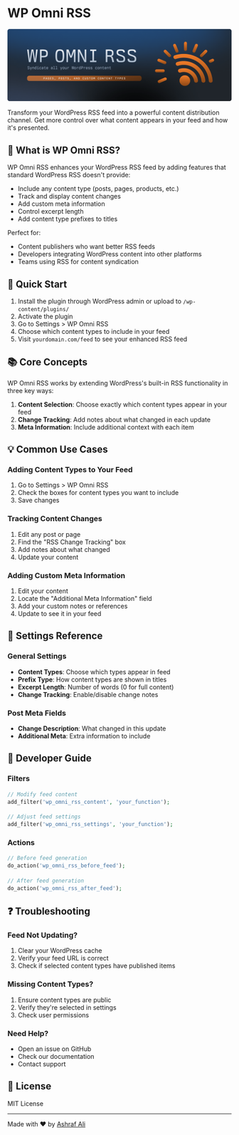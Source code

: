 # WP Omni RSS

![WP Omni RSS - Syndicate all your WordPress content](admin/images/banner.png)

Transform your WordPress RSS feed into a powerful content distribution channel. Get more control over what content appears in your feed and how it's presented.

## 🤔 What is WP Omni RSS?

WP Omni RSS enhances your WordPress RSS feed by adding features that standard WordPress RSS doesn't provide:
- Include any content type (posts, pages, products, etc.)
- Track and display content changes
- Add custom meta information
- Control excerpt length
- Add content type prefixes to titles

Perfect for:
- Content publishers who want better RSS feeds
- Developers integrating WordPress content into other platforms
- Teams using RSS for content syndication

## 🚀 Quick Start

1. Install the plugin through WordPress admin or upload to `/wp-content/plugins/`
2. Activate the plugin
3. Go to Settings > WP Omni RSS
4. Choose which content types to include in your feed
5. Visit `yourdomain.com/feed` to see your enhanced RSS feed

## 📚 Core Concepts

WP Omni RSS works by extending WordPress's built-in RSS functionality in three key ways:
1. **Content Selection**: Choose exactly which content types appear in your feed
2. **Change Tracking**: Add notes about what changed in each update
3. **Meta Information**: Include additional context with each item

## 💡 Common Use Cases

### Adding Content Types to Your Feed
1. Go to Settings > WP Omni RSS
2. Check the boxes for content types you want to include
3. Save changes

### Tracking Content Changes
1. Edit any post or page
2. Find the "RSS Change Tracking" box
3. Add notes about what changed
4. Update your content

### Adding Custom Meta Information
1. Edit your content
2. Locate the "Additional Meta Information" field
3. Add your custom notes or references
4. Update to see it in your feed

## 📖 Settings Reference

### General Settings
- **Content Types**: Choose which types appear in feed
- **Prefix Type**: How content types are shown in titles
- **Excerpt Length**: Number of words (0 for full content)
- **Change Tracking**: Enable/disable change notes

### Post Meta Fields
- **Change Description**: What changed in this update
- **Additional Meta**: Extra information to include

## 🔧 Developer Guide

### Filters
```php
// Modify feed content
add_filter('wp_omni_rss_content', 'your_function');

// Adjust feed settings
add_filter('wp_omni_rss_settings', 'your_function');
```

### Actions
```php
// Before feed generation
do_action('wp_omni_rss_before_feed');

// After feed generation
do_action('wp_omni_rss_after_feed');
```

## ❓ Troubleshooting

### Feed Not Updating?
1. Clear your WordPress cache
2. Verify your feed URL is correct
3. Check if selected content types have published items

### Missing Content Types?
1. Ensure content types are public
2. Verify they're selected in settings
3. Check user permissions

### Need Help?
- Open an issue on GitHub
- Check our documentation
- Contact support

## 📄 License

MIT License

---
Made with ❤️ by [Ashraf Ali](https://ashrafali.net)